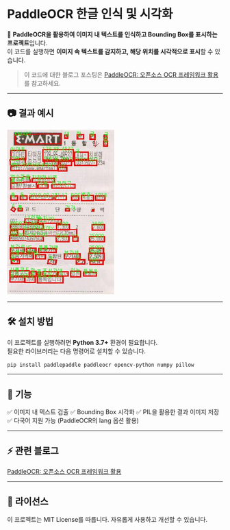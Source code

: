 # PaddleOCR 한글 인식 및 시각화  

🚀 **PaddleOCR을 활용하여 이미지 내 텍스트를 인식하고 Bounding Box를 표시하는 프로젝트**입니다.  
이 코드를 실행하면 **이미지 속 텍스트를 감지하고, 해당 위치를 시각적으로 표시**할 수 있습니다.  


> 이 코드에 대한 블로그 포스팅은 [PaddleOCR: 오픈소스 OCR 프레임워크 활용](https://blog.tinstack.net/posts/42)를 참고하세요.


---

## 📷 결과 예시  
![OCR Result](output_with_korean_text.jpg)  

---

## 🛠 설치 방법  

이 프로젝트를 실행하려면 **Python 3.7+** 환경이 필요합니다.  
필요한 라이브러리는 다음 명령어로 설치할 수 있습니다.  

```bash
pip install paddlepaddle paddleocr opencv-python numpy pillow

```

---

## 📌 기능

✅ 이미지 내 텍스트 검출
✅ Bounding Box 시각화
✅ PIL을 활용한 결과 이미지 저장
✅ 다국어 지원 가능 (PaddleOCR의 lang 옵션 활용)

---

## ⚡ 관련 블로그

[PaddleOCR: 오픈소스 OCR 프레임워크 활용](https://blog.tinstack.net/posts/42)

---


## 📜 라이선스
이 프로젝트는 MIT License를 따릅니다. 자유롭게 사용하고 개선할 수 있습니다.

